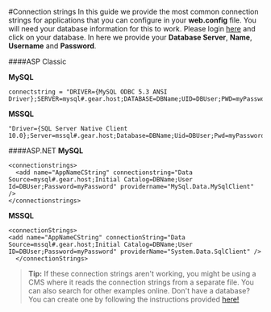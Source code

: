 #Connection strings
In this guide we provide the most common connection strings for applications that you can configure in your **web.config** file. You will need your database information for this to work. Please login [here](https://my.gearhost.com/Databases) and click on your database. In here we provide your  **Database Server**, **Name**, **Username** and **Password**.



####ASP Classic

**MySQL**

    connectstring = "DRIVER={MySQL ODBC 5.3 ANSI Driver};SERVER=mysql#.gear.host;DATABASE=DBName;UID=DBUser;PWD=myPassword;"

**MSSQL**


    "Driver={SQL Server Native Client 10.0};Server=mssql#.gear.host;Database=DBName;Uid=DBUser;Pwd=myPassword;"


####ASP.NET
**MySQL**

    <connectionstrings>
      <add name="AppNameCString" connectionstring="Data Source=mysql#.gear.host;Initial Catalog=DBName;User Id=DBUser;Password=myPassword" providername="MySql.Data.MySqlClient" />
    </connectionstrings>


**MSSQL**

    <connectionStrings>
    <add name="AppNameCString" connectionString="Data Source=mssql#.gear.host;Initial Catalog=DBName;User ID=DBUser;Password=myPassword" providerName="System.Data.SqlClient" />
      </connectionStrings>



>**Tip:** If these connection strings aren't working, you might be using a CMS where it reads the connection strings from a separate file. You can also search for other examples online. Don't have a database? You can create one by following the instructions provided [here!](https://www.gearhost.com/documentation/create-a-database)